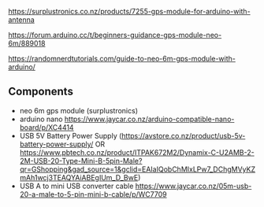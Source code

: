 https://surplustronics.co.nz/products/7255-gps-module-for-arduino-with-antenna

https://forum.arduino.cc/t/beginners-guidance-gps-module-neo-6m/889018

https://randomnerdtutorials.com/guide-to-neo-6m-gps-module-with-arduino/

## Components
- neo 6m gps module (surplustronics)
- arduino nano https://www.jaycar.co.nz/arduino-compatible-nano-board/p/XC4414
- USB 5V Battery Power Supply (https://avstore.co.nz/product/usb-5v-battery-power-supply/ OR https://www.pbtech.co.nz/product/ITPAK672M2/Dynamix-C-U2AMB-2-2M-USB-20-Type-Mini-B-5pin-Male?qr=GShopping&gad_source=1&gclid=EAIaIQobChMIxLPw7_DChgMVyKZmAh1wcj3TEAQYAiABEgIUm_D_BwE)
- USB A to mini USB converter cable  https://www.jaycar.co.nz/05m-usb-20-a-male-to-5-pin-mini-b-cable/p/WC7709
